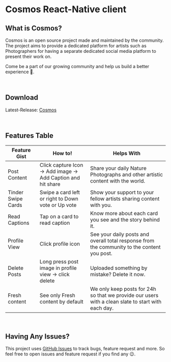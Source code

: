 # Cosmos React-Native client
## What is Cosmos?
<p>
Cosmos is an open source project made and maintained by the community. The project aims to provide a dedicated platform for artists such as Photographers for having a separate dedicated social media platform to present their work on.
</p>
<p>
Come be a part of our growing community and help us build a better experience 🙂.
</p>

<br/>

## Download 
Latest-Release: [Cosmos](https://drive.google.com/file/d/1txRFgkINie1AwEIItjDRfseYsxZyoifG/view?usp=sharing)

<br/>

## Features Table

|Feature Gist           |How to!            |Helps With         | 
|---	|---	|---	|
|Post Content|Click capture Icon -> Add image -> Add Caption and hit share|Share your daily Nature Photographs and other artistic content with the world.|
|Tinder Swipe Cards|Swipe a card left or right to Down vote or Up vote|Show your support to your fellow artists sharing content with you.|
|Read Captions|Tap on a card to read caption|Know more about each card you see and the story behind it.|
|Profile View|Click profile icon|See your daily posts and overall total response from the community to the content you post.|
|Delete Posts|Long press post image in profile view -> click delete|Uploaded something by mistake? Delete it now.|
|Fresh content|See only Fresh content by default|We only keep posts for 24h so that we provide our users with a clean slate to start with each day.|

<br/>

## Having Any Issues?
This project uses [GitHub Issues](https://github.com/sarthakpranesh/cosmos.ReactNative/issues) to track bugs, feature request and more. So feel free to open issues and feature request if you find any 😉.
